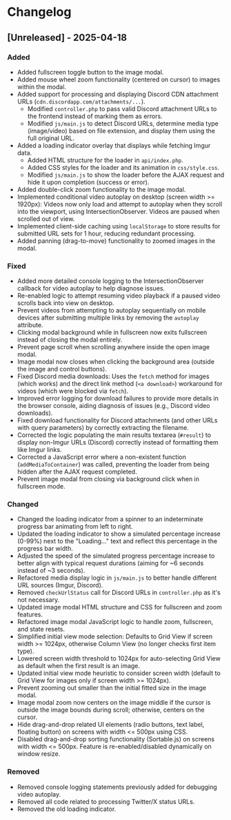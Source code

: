 # Changelog

## [Unreleased] - 2025-04-18

### Added
- Added fullscreen toggle button to the image modal.
- Added mouse wheel zoom functionality (centered on cursor) to images within the modal.
- Added support for processing and displaying Discord CDN attachment URLs (`cdn.discordapp.com/attachments/...`).
  - Modified `controller.php` to pass valid Discord attachment URLs to the frontend instead of marking them as errors.
  - Modified `js/main.js` to detect Discord URLs, determine media type (image/video) based on file extension, and display them using the full original URL.
- Added a loading indicator overlay that displays while fetching Imgur data.
  - Added HTML structure for the loader in `api/index.php`.
  - Added CSS styles for the loader and its animation in `css/style.css`.
  - Modified `js/main.js` to show the loader before the AJAX request and hide it upon completion (success or error).
- Added double-click zoom functionality to the image modal.
- Implemented conditional video autoplay on desktop (screen width >= 1920px): Videos now only load and attempt to autoplay when they scroll into the viewport, using IntersectionObserver. Videos are paused when scrolled out of view.
- Implemented client-side caching using `localStorage` to store results for submitted URL sets for 1 hour, reducing redundant processing.
- Added panning (drag-to-move) functionality to zoomed images in the modal.

### Fixed
- Added more detailed console logging to the IntersectionObserver callback for video autoplay to help diagnose issues.
- Re-enabled logic to attempt resuming video playback if a paused video scrolls back into view on desktop.
- Prevent videos from attempting to autoplay sequentially on mobile devices after submitting multiple links by removing the `autoplay` attribute.
- Clicking modal background while in fullscreen now exits fullscreen instead of closing the modal entirely.
- Prevent page scroll when scrolling anywhere inside the open image modal.
- Image modal now closes when clicking the background area (outside the image and control buttons).
- Fixed Discord media downloads: Uses the `fetch` method for images (which works) and the direct link method (`<a download>`) workaround for videos (which were blocked via `fetch`).
- Improved error logging for download failures to provide more details in the browser console, aiding diagnosis of issues (e.g., Discord video downloads).
- Fixed download functionality for Discord attachments (and other URLs with query parameters) by correctly extracting the filename.
- Corrected the logic populating the main results textarea (`#result`) to display non-Imgur URLs (Discord) correctly instead of formatting them like Imgur links.
- Corrected a JavaScript error where a non-existent function (`addMediaToContainer`) was called, preventing the loader from being hidden after the AJAX request completed.
- Prevent image modal from closing via background click when in fullscreen mode.

### Changed
- Changed the loading indicator from a spinner to an indeterminate progress bar animating from left to right.
- Updated the loading indicator to show a simulated percentage increase (0-99%) next to the "Loading..." text and reflect this percentage in the progress bar width.
- Adjusted the speed of the simulated progress percentage increase to better align with typical request durations (aiming for ~6 seconds instead of ~3 seconds).
- Refactored media display logic in `js/main.js` to better handle different URL sources (Imgur, Discord).
- Removed `checkUrlStatus` call for Discord URLs in `controller.php` as it's not necessary.
- Updated image modal HTML structure and CSS for fullscreen and zoom features.
- Refactored image modal JavaScript logic to handle zoom, fullscreen, and state resets.
- Simplified initial view mode selection: Defaults to Grid View if screen width >= 1024px, otherwise Column View (no longer checks first item type).
- Lowered screen width threshold to 1024px for auto-selecting Grid View as default when the first result is an image.
- Updated initial view mode heuristic to consider screen width (default to Grid View for images only if screen width >= 1024px).
- Prevent zooming out smaller than the initial fitted size in the image modal.
- Image modal zoom now centers on the image middle if the cursor is outside the image bounds during scroll; otherwise, centers on the cursor.
- Hide drag-and-drop related UI elements (radio buttons, text label, floating button) on screens with width <= 500px using CSS.
- Disabled drag-and-drop sorting functionality (Sortable.js) on screens with width <= 500px. Feature is re-enabled/disabled dynamically on window resize.

### Removed
- Removed console logging statements previously added for debugging video autoplay.
- Removed all code related to processing Twitter/X status URLs.
- Removed the old loading indicator. 